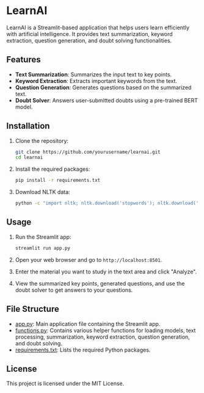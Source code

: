 # LearnAI

LearnAI is a Streamlit-based application that helps users learn efficiently with artificial intelligence. It provides text summarization, keyword extraction, question generation, and doubt solving functionalities.

## Features

- **Text Summarization**: Summarizes the input text to key points.
- **Keyword Extraction**: Extracts important keywords from the text.
- **Question Generation**: Generates questions based on the summarized text.
- **Doubt Solver**: Answers user-submitted doubts using a pre-trained BERT model.

## Installation

1. Clone the repository:
    ```sh
    git clone https://github.com/yourusername/learnai.git
    cd learnai
    ```

2. Install the required packages:
    ```sh
    pip install -r requirements.txt
    ```

3. Download NLTK data:
    ```sh
    python -c "import nltk; nltk.download('stopwords'); nltk.download('punkt'); nltk.download('brown'); nltk.download('wordnet')"
    ```

## Usage

1. Run the Streamlit app:
    ```sh
    streamlit run app.py
    ```

2. Open your web browser and go to `http://localhost:8501`.

3. Enter the material you want to study in the text area and click "Analyze".

4. View the summarized key points, generated questions, and use the doubt solver to get answers to your questions.

## File Structure

- [app.py](http://_vscodecontentref_/0): Main application file containing the Streamlit app.
- [functions.py](http://_vscodecontentref_/1): Contains various helper functions for loading models, text processing, summarization, keyword extraction, question generation, and doubt solving.
- [requirements.txt](http://_vscodecontentref_/2): Lists the required Python packages.

## License

This project is licensed under the MIT License.
